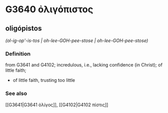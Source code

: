 # G3640 ὀλιγόπιστος

## oligópistos

_(ol-ig-op'-is-tos | oh-lee-GOH-pee-stose | oh-lee-GOH-pee-stose)_

### Definition

from G3641 and G4102; incredulous, i.e., lacking confidence (in Christ); of little faith; 

- of little faith, trusting too little

### See also

[[G3641|G3641 ὀλίγος]], [[G4102|G4102 πίστις]]
